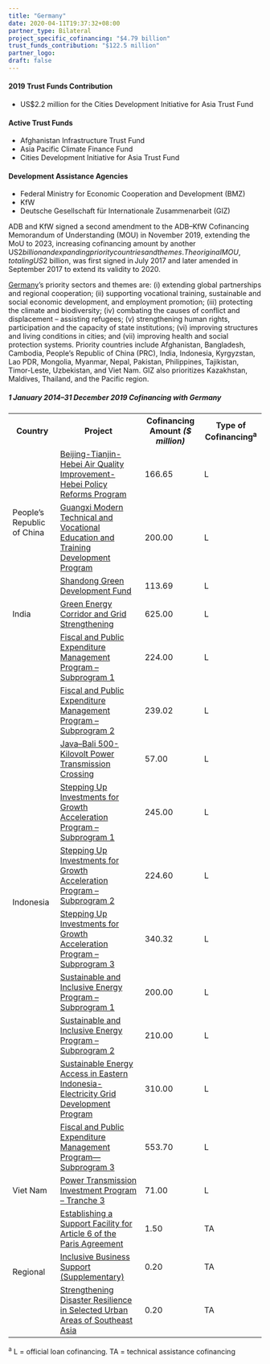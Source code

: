 ```yaml
---
title: "Germany"
date: 2020-04-11T19:37:32+08:00
partner_type: Bilateral
project_specific_cofinancing: "$4.79 billion"
trust_funds_contribution: "$122.5 million"
partner_logo:
draft: false
---
```


#### 2019 Trust Funds Contribution 

* US$2.2 million for the Cities Development Initiative for Asia Trust Fund 

#### Active Trust Funds 

* Afghanistan Infrastructure Trust Fund 
* Asia Pacific Climate Finance Fund 
* Cities Development Initiative for Asia Trust Fund 

#### Development Assistance Agencies 

* Federal Ministry for Economic Cooperation and Development (BMZ) 
* KfW 
* Deutsche Gesellschaft für Internationale Zusammenarbeit (GIZ)

ADB and KfW signed a second amendment to the ADB–KfW Cofinancing Memorandum of Understanding (MOU) in November 2019, extending the MoU to 2023, increasing cofinancing amount by another US$2 billion and expanding priority countries and themes. The original MOU, totaling US$2 billion, was first signed in July 2017 and later amended in September 2017 to extend its validity to 2020.  

<a href="https://www.adb.org/publications/germany-fact-sheet" target="_blank">Germany</a>’s priority sectors and themes are: (i) extending global partnerships and regional cooperation; (ii) supporting vocational training, sustainable and social economic development, and employment promotion; (iii) protecting the climate and biodiversity; (iv) combating the causes of conflict and displacement – assisting refugees; (v) strengthening human rights, participation and the capacity of state institutions; (vi) improving structures and living conditions in cities; and (vii) improving health and social protection systems. Priority countries include Afghanistan, Bangladesh, Cambodia, People’s Republic of China (PRC), India, Indonesia, Kyrgyzstan, Lao PDR, Mongolia, Myanmar, Nepal, Pakistan, Philippines, Tajikistan, Timor-Leste, Uzbekistan, and Viet Nam. GIZ also prioritizes Kazakhstan, Maldives, Thailand, and the Pacific region.   

##### _1 January 2014–31 December 2019_ Cofinancing with Germany

<table class="table dr-partner-table">

<tr>
<th>Country</th>
<th>Project</th>
<th>Cofinancing Amount <em>($ million)</em></th>
<th>Type of Cofinancing<sup>a</sup></th>
</tr>
<tr>
<td rowspan="3">People’s Republic of China</td>
<td><a
href="https://www.adb.org/projects/49232-001/main" target="_blank">Beijing-Tianjin-Hebei Air Quality Improvement-Hebei Policy Reforms Program</a></td>
<td>166.65 </td>
<td>L</td>

</tr>
<tr>
<td><a href="https://www.adb.org/projects/49308-002/main" target="_blank">Guangxi Modern Technical and Vocational Education and Training Development Program</a></td>
<td>200.00 </td>
<td>L</td>

</tr>
<tr>
<td><a href="https://www.adb.org/projects/51194-001/main" target="_blank">Shandong Green Development Fund</a></td>
<td>113.69 </td>
<td>L</td>

</tr>
<tr>
<td>India</td>
<td><a href="https://www.adb.org/projects/44426-016/main" target="_blank">Green Energy Corridor and Grid Strengthening</a></td>
<td>625.00 </td>
<td>L</td>

</tr>
<tr>
<td rowspan="10">Indonesia</td>
<td><a href="https://www.adb.org/projects/50168-001/main" target="_blank">Fiscal and Public Expenditure Management Program – Subprogram 1</a></td>
<td>224.00 </td>
<td>L</td>

</tr>
<tr>
<td><a href="https://www.adb.org/projects/50168-002/main" target="_blank">Fiscal and Public Expenditure Management Program – Subprogram 2</a></td>
<td>239.02 </td>
<td>L</td>

</tr>
<tr>
<td><a href="https://www.adb.org/projects/42362-013/main" target="_blank">Java–Bali 500-Kilovolt Power Transmission Crossing</a></td>
<td>57.00 </td>
<td>L</td>

</tr>
<tr>
<td><a href="https://www.adb.org/projects/documents/loan-agreement-stepping-up-investments-growth-acceleration-program-sp-1"
target="_blank">Stepping Up Investments for Growth Acceleration Program – Subprogram 1</a></td>
<td>245.00 </td>
<td>L</td>
</tr>
<tr>
<td><a
href="https://www.adb.org/projects/documents/loan-3402-ino-stepping-up-investments-for-growth-acceleration-program-sp2-lbg"
target="_blank">Stepping Up Investments for Growth Acceleration Program –
Subprogram 2</a></td>
<td>224.60 </td>
<td>L</td>
</tr>
<tr>
<td><a href="https://www.adb.org/projects/48134-007/main" target="_blank">Stepping Up Investments for Growth Acceleration Program – Subprogram 3</a></td>
<td>340.32 </td>
<td>L</td>

</tr>
<tr>
<td><a href="https://www.adb.org/projects/49043-001/main" target="_blank">Sustainable and Inclusive Energy Program – Subprogram 1</a></td>
<td>200.00 </td>
<td>L</td>

</tr>
<tr>
<td><a href="https://www.adb.org/projects/49043-002/main" target="_blank">Sustainable and Inclusive Energy Program – Subprogram 2</a></td>
<td>210.00 </td>
<td>L</td>

</tr>
<tr>
<td><a
href="https://www.adb.org/projects/50016-001/main" target="_blank">Sustainable
Energy Access in Eastern Indonesia- Electricity Grid Development Program</a></td>
<td>310.00 </td>
<td>L</td>

</tr>
<tr>
<td><a
href="https://www.adb.org/projects/50168-003/main" target="_blank">Fiscal and Public Expenditure Management Program—Subprogram 3</a></td>
<td>553.70 </td>
<td>L</td>

</tr>
<tr>
<td>Viet Nam</td>
<td><a
href="https://www.adb.org/projects/42039-036/main" target="_blank">Power
Transmission Investment Program – Tranche 3</a></td>
<td>71.00 </td>
<td>L</td>

</tr>
<tr>
<td rowspan="3">Regional</td>
<td><a
href="https://www.adb.org/projects/50404-001/main" target="_blank">Establishing
a Support Facility for Article 6 of the Paris Agreement</a></td>
<td>1.50 </td>
<td>TA</td>

</tr>
<tr>
<td><a
href="https://www.adb.org/projects/46240-001/main" target="_blank">Inclusive Business Support (Supplementary)</a></td>
<td>0.20 </td>
<td>TA</td>

</tr>
<tr>
<td><a
href="https://www.adb.org/projects/48426-001/main" target="_blank">Strengthening
Disaster Resilience in Selected Urban Areas of Southeast Asia</a></td>
<td>0.20 </td>
<td>TA</td>

</table>

<p class="dr-footnote"><sup>a</sup> L = official loan cofinancing. TA = technical assistance cofinancing</p>